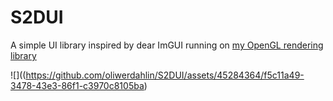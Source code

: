 # S2DUI
A simple UI library inspired by dear ImGUI running on [my OpenGL rendering library](https://github.com/oliwerdahlin/S2DGL)


![]((https://github.com/oliwerdahlin/S2DUI/assets/45284364/f5c11a49-3478-43e3-86f1-c3970c8105ba)
